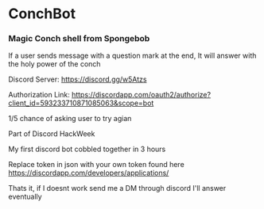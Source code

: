 # ConchBot
### Magic Conch shell from Spongebob
 
If a user sends message with a question mark at the end, It will answer with the holy power of the conch

Discord Server: https://discord.gg/w5Atzs

Authorization Link: https://discordapp.com/oauth2/authorize?client_id=593233710871085063&scope=bot

1/5 chance of asking user to try agian

Part of Discord HackWeek

My first discord bot cobbled together in 3 hours

Replace token in json with your own token found here
https://discordapp.com/developers/applications/

Thats it, if I doesnt work send me a DM through discord I'll answer eventually

